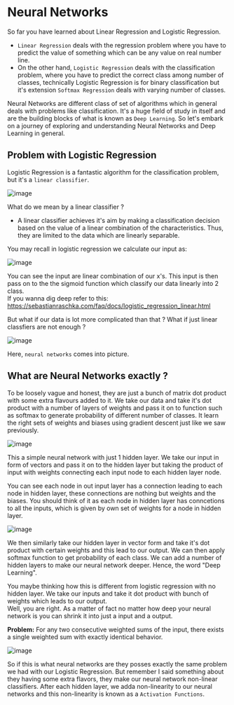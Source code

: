 # Neural Networks
So far you have learned about Linear Regression and Logistic Regression. 
* `Linear Regression` deals with the regression problem where you have to predict the value of something which can be any value on real number line.
* On the other hand, `Logistic Regression` deals with the classification problem, where you have to predict the correct class among number of classes, technically Logistic Regression is for binary classification but it's extension `Softmax Regression` deals with varying number of classes.

Neural Networks are different class of set of algorithms which in general deals with problems like classification. It's a huge field of study in itself and are the building blocks of what is known as `Deep Learning`. So let's embark on a journey of exploring and understanding Neural Networks and Deep Learning in general.

## Problem with Logistic Regression
Logistic Regression is a fantastic algorithm for the classification problem, but it's a `linear classifier`.<br> 

![image](https://github.com/Robotics-Club-IIT-BHU/Robotics-Camp-2023/assets/98597396/c2111c5f-31a0-4bf8-95b6-2fe9c1542a83)


What do we mean by a linear classifier ?<br>
* A linear classifier achieves it's aim by making a classification decision based on the value of a linear combination of the characteristics. Thus, they are limited to the data which are linearly separable.

You may recall in logistic regression we calculate our input as:

![image](https://github.com/Robotics-Club-IIT-BHU/Robotics-Camp-2023/assets/98597396/8619e2c2-d4a3-4fee-8e9e-2cfd192f34a1)

You can see the input are linear combination of our x's. This input is then pass on to the the sigmoid function which classify our data linearly into 2 class.<br>
If you wanna dig deep refer to this: https://sebastianraschka.com/faq/docs/logistic_regression_linear.html<br>

But what if our data is lot more complicated than that ? What if just linear classfiers are not enough ?<br>

![image](https://github.com/Robotics-Club-IIT-BHU/Robotics-Camp-2023/assets/98597396/eaaf1604-3891-488e-8380-745fdc5fe4f4)

Here, `neural networks` comes into picture.

## What are Neural Networks exactly ?

To be loosely vague and honest, they are just a bunch of matrix dot product with some extra flavours added to it. We take our data and take it's dot product with a number of layers of weights and pass it on to function such as softmax to generate probability of different number of classes. It learn the right sets of weights and biases using gradient descent just like we saw previously.

![image](https://github.com/Robotics-Club-IIT-BHU/Robotics-Camp-2023/assets/98597396/9353e1c5-2713-44c7-b6e0-8ec0bd91cfcf)

This a simple neural network with just 1 hidden layer. We take our input in form of vectors and pass it on to the hidden layer but taking the product of input with weights connecting each input node to each hidden layer node. <br>

You can see each node in out input layer has a connection leading to each node in hidden layer, these connections are nothing but weights and the biases. You should think of it as each node in hidden layer has conncetions to all the inputs, which is given by own set of weights for a node in hidden layer.

![image](https://github.com/Robotics-Club-IIT-BHU/Robotics-Camp-2023/assets/98597396/9339b92f-ce15-4f23-82b0-6678f4741855)

We then similarly take our hidden layer in vector form and take it's dot product with certain weights and this lead to our output. We can then apply softmax function to get probability of each class. We can add a number of hidden layers to make our neural network deeper. Hence, the word "Deep Learning". 

You maybe thinking how this is different from logistic regression with no hidden layer. We take our inputs and take it dot product with bunch of weights which leads to our output. <br>
Well, you are right. As a matter of fact no matter how deep your neural network is you can shrink it into just a input and a output.<br>

**Problem:** For any two consecutive weighted sums of the input, there exists a single
weighted sum with exactly identical behavior. 

![image](https://github.com/Robotics-Club-IIT-BHU/Robotics-Camp-2023/assets/98597396/e5332780-f2cf-413c-a06f-1c6bf782c9e2)

So if this is what neural networks are they posses exactly the same problem we had with our Logistic Regression. But remember I said something about they having some extra flavors, they make our neural network non-linear classifiers. After each hidden layer, we adda non-linearity to our neural networks and this non-linearity is known as a `Activation Functions`.
















